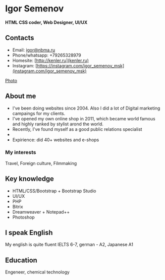 # Igor Semenov
**HTML CSS coder, Web Designer, UI/UX**
## Contacts
* Email: igor@nbma.ru 
* Phone/whatsapp: +79265328979 
* Homesite: [http://kenler.ru](kenler.ru)
* Instagram: [https://instagram.com/igor_semenov_msk](instagram.com/igor_semenov_msk)

[Photo](https://instagram.ftas1-2.fna.fbcdn.net/v/t51.2885-19/76913118_1401587450016303_4503346756875976704_n.jpg)
## About me
* I've been doing websites since 2004. Also I did a lot of Digital marketing campaings for my clients.
* I've opened my own online shop in 2011, which became world famous and highly ranked by stylist arond the world.
* Recently, I've found myself as a good public relations specialist
* 
* Expirience: did 40+ websites and e-shops

### My interests
Travel, Foreign culture, Filmmaking

## Key knowledge
* HTML/CSS/Bootstrap + Bootstrap Studio
* UI/UX
* PHP
* Bitrix
* Dreamweaver + Notepad++
* Photoshop

## I speak English
My english is quite fluent IELTS 6-7, german - A2, Japanese A1

## Education
Engeneer, chemical technology
